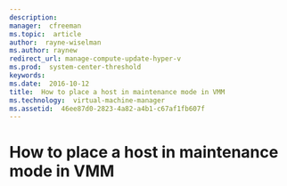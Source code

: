 ```yaml
---
description:  
manager:  cfreeman
ms.topic:  article
author:  rayne-wiselman
ms.author: raynew
redirect_url: manage-compute-update-hyper-v
ms.prod:  system-center-threshold
keywords:  
ms.date:  2016-10-12
title:  How to place a host in maintenance mode in VMM
ms.technology:  virtual-machine-manager
ms.assetid:  46ee87d0-2823-4a82-a4b1-c67af1fb607f
---
```


# How to place a host in maintenance mode in VMM
